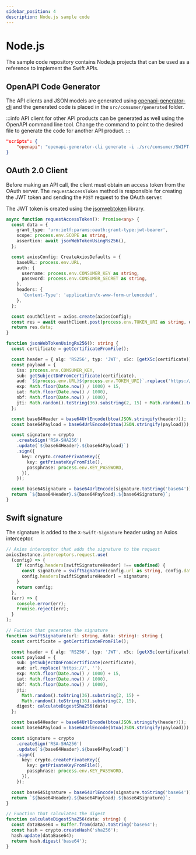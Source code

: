 ```yaml
---
sidebar_position: 4
description: Node.js sample code
---
```


# Node.js

The sample code repository contains Node.js projects that can be used as a reference to implement the Swift APIs.

## OpenAPI Code Generator

The API clients and JSON models are generated using [openapi-generator-cli](https://www.npmjs.com/package/@openapitools/openapi-generator-cli) and the generated code is placed in the `src/consumer/generated` folder.

:::info
API client for other API products can be generated as well using the OpenAPI command line tool. Change the command to point to the desired file to generate the code for another API product.
:::

```json title="package.json"
"scripts": {
    "openapi": "openapi-generator-cli generate -i ./src/consumer/SWIFT-API-Swift-Messaging-1.1.0-resolved.yaml -g typescript-axios -o ./src/consumer/generated",
}
```

## OAuth 2.0 Client

Before making an API call, the client must obtain an access token from the OAuth server.
The `requestAccessToken` method is responsible for creating the JWT token and sending the `POST` request to the OAuth server.

The JWT token is created using the [jsonwebtoken](https://www.npmjs.com/package/jsonwebtoken) library.

```ts title="src/services/oauthtoken.ts"
async function requestAccessToken(): Promise<any> {
  const data = {
    grant_type: 'urn:ietf:params:oauth:grant-type:jwt-bearer',
    scope: process.env.SCOPE as string,
    assertion: await jsonWebTokenUsingRs256(),
  };

  const axiosConfig: CreateAxiosDefaults = {
    baseURL: process.env.URL,
    auth: {
      username: process.env.CONSUMER_KEY as string,
      password: process.env.CONSUMER_SECRET as string,
    },
    headers: {
      'Content-Type': 'application/x-www-form-urlencoded',
    },
  };

  const oauthClient = axios.create(axiosConfig);
  const res = await oauthClient.post(process.env.TOKEN_URI as string, querystring.stringify(data));
  return res.data;
}

function jsonWebTokenUsingRs256(): string {
  const certificate = getCertificateFromFile();

  const header = { alg: 'RS256', typ: 'JWT', x5c: [getX5c(certificate)] };
  const payload = {
    iss: process.env.CONSUMER_KEY,
    sub: getSubjectDnFromCertificate(certificate),
    aud: `${process.env.URL}${process.env.TOKEN_URI}`.replace('https://', ''),
    exp: Math.floor(Date.now() / 1000) + 15,
    iat: Math.floor(Date.now() / 1000),
    nbf: Math.floor(Date.now() / 1000),
    jti: Math.random().toString(36).substring(2, 15) + Math.random().toString(36).substring(2, 15),
  };

  const base64Header = base64UrlEncode(btoa(JSON.stringify(header)));
  const base64Payload = base64UrlEncode(btoa(JSON.stringify(payload)));

  const signature = crypto
    .createSign('RSA-SHA256')
    .update(`${base64Header}.${base64Payload}`)
    .sign({
      key: crypto.createPrivateKey({
        key: getPrivateKeyFromFile(),
        passphrase: process.env.KEY_PASSWORD,
      }),
    });

  const base64Signature = base64UrlEncode(signature.toString('base64'));
  return `${base64Header}.${base64Payload}.${base64Signature}`;
}
```

## Swift signature

The signature is added to the `X-Swift-Signature` header using an Axios interceptor.

```ts title="src/services/swiftsignature.ts"
// Axios interceptor that adds the signature to the request
axiosInstance.interceptors.request.use(
  (config) => {
    if (config.headers[swiftSignatureHeader] !== undefined) {
      const signature = swiftSignature(config.url as string, config.data as string);
      config.headers[swiftSignatureHeader] = signature;
    }
    return config;
  },
  (err) => {
    console.error(err);
    Promise.reject(err);
  }
);

// Fuction that generates the signature
function swiftSignature(url: string, data: string): string {
  const certificate = getCertificateFromFile();

  const header = { alg: 'RS256', typ: 'JWT', x5c: [getX5c(certificate)] };
  const payload = {
    sub: getSubjectDnFromCertificate(certificate),
    aud: url.replace('https://', ''),
    exp: Math.floor(Date.now() / 1000) + 15,
    iat: Math.floor(Date.now() / 1000),
    nbf: Math.floor(Date.now() / 1000),
    jti:
      Math.random().toString(36).substring(2, 15) +
      Math.random().toString(36).substring(2, 15),
    digest: calculateDigestSha256(data)
  };

  const base64Header = base64UrlEncode(btoa(JSON.stringify(header)));
  const base64Payload = base64UrlEncode(btoa(JSON.stringify(payload)));

  const signature = crypto
    .createSign('RSA-SHA256')
    .update(`${base64Header}.${base64Payload}`)
    .sign({
      key: crypto.createPrivateKey({
        key: getPrivateKeyFromFile(),
        passphrase: process.env.KEY_PASSWORD,
      }),
    });

  const base64Signature = base64UrlEncode(signature.toString('base64'));
  return `${base64Header}.${base64Payload}.${base64Signature}`;
}

// Function that calculates the digest
function calculateDigestSha256(data: string) {
  const dataBase64 = Buffer.from(data).toString('base64');
  const hash = crypto.createHash('sha256');
  hash.update(dataBase64);
  return hash.digest('base64');
}
``````